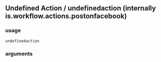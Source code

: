 
## Undefined Action / undefinedaction (internally is.workflow.actions.postonfacebook)


### usage
`undefinedaction `

### arguments


